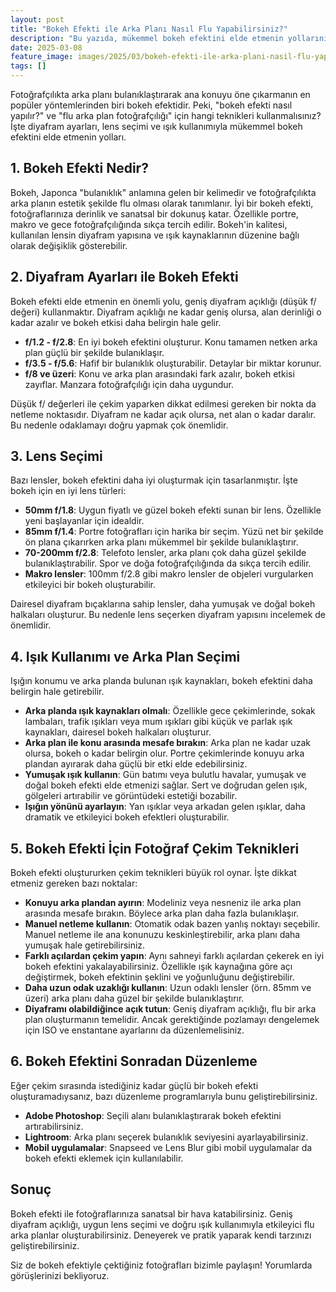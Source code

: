 ```yaml
---
layout: post
title: "Bokeh Efekti ile Arka Planı Nasıl Flu Yapabilirsiniz?"
description: "Bu yazıda, mükemmel bokeh efektini elde etmenin yollarını paylaşıyoruz."
date: 2025-03-08
feature_image: images/2025/03/bokeh-efekti-ile-arka-plani-nasil-flu-yapabilirsiniz.jpg
tags: []
---
```


Fotoğrafçılıkta arka planı bulanıklaştırarak ana konuyu öne çıkarmanın en popüler yöntemlerinden biri bokeh efektidir. Peki, "bokeh efekti nasıl yapılır?" ve "flu arka plan fotoğrafçılığı" için hangi teknikleri kullanmalısınız? İşte diyafram ayarları, lens seçimi ve ışık kullanımıyla mükemmel bokeh efektini elde etmenin yolları.

<!--more-->

## 1. Bokeh Efekti Nedir?

Bokeh, Japonca "bulanıklık" anlamına gelen bir kelimedir ve fotoğrafçılıkta arka planın estetik şekilde flu olması olarak tanımlanır. İyi bir bokeh efekti, fotoğraflarınıza derinlik ve sanatsal bir dokunuş katar. Özellikle portre, makro ve gece fotoğrafçılığında sıkça tercih edilir. Bokeh'in kalitesi, kullanılan lensin diyafram yapısına ve ışık kaynaklarının düzenine bağlı olarak değişiklik gösterebilir.

## 2. Diyafram Ayarları ile Bokeh Efekti

Bokeh efekti elde etmenin en önemli yolu, geniş diyafram açıklığı (düşük f/ değeri) kullanmaktır. Diyafram açıklığı ne kadar geniş olursa, alan derinliği o kadar azalır ve bokeh etkisi daha belirgin hale gelir.

- **f/1.2 - f/2.8**: En iyi bokeh efektini oluşturur. Konu tamamen netken arka plan güçlü bir şekilde bulanıklaşır.
- **f/3.5 - f/5.6**: Hafif bir bulanıklık oluşturabilir. Detaylar bir miktar korunur.
- **f/8 ve üzeri**: Konu ve arka plan arasındaki fark azalır, bokeh etkisi zayıflar. Manzara fotoğrafçılığı için daha uygundur.

Düşük f/ değerleri ile çekim yaparken dikkat edilmesi gereken bir nokta da netleme noktasıdır. Diyafram ne kadar açık olursa, net alan o kadar daralır. Bu nedenle odaklamayı doğru yapmak çok önemlidir.

## 3. Lens Seçimi

Bazı lensler, bokeh efektini daha iyi oluşturmak için tasarlanmıştır. İşte bokeh için en iyi lens türleri:

- **50mm f/1.8**: Uygun fiyatlı ve güzel bokeh efekti sunan bir lens. Özellikle yeni başlayanlar için idealdir.
- **85mm f/1.4**: Portre fotoğrafları için harika bir seçim. Yüzü net bir şekilde ön plana çıkarırken arka planı mükemmel bir şekilde bulanıklaştırır.
- **70-200mm f/2.8**: Telefoto lensler, arka planı çok daha güzel şekilde bulanıklaştırabilir. Spor ve doğa fotoğrafçılığında da sıkça tercih edilir.
- **Makro lensler**: 100mm f/2.8 gibi makro lensler de objeleri vurgularken etkileyici bir bokeh oluşturabilir.

Dairesel diyafram bıçaklarına sahip lensler, daha yumuşak ve doğal bokeh halkaları oluşturur. Bu nedenle lens seçerken diyafram yapısını incelemek de önemlidir.

## 4. Işık Kullanımı ve Arka Plan Seçimi

Işığın konumu ve arka planda bulunan ışık kaynakları, bokeh efektini daha belirgin hale getirebilir.

- **Arka planda ışık kaynakları olmalı**: Özellikle gece çekimlerinde, sokak lambaları, trafik ışıkları veya mum ışıkları gibi küçük ve parlak ışık kaynakları, dairesel bokeh halkaları oluşturur.
- **Arka plan ile konu arasında mesafe bırakın**: Arka plan ne kadar uzak olursa, bokeh o kadar belirgin olur. Portre çekimlerinde konuyu arka plandan ayırarak daha güçlü bir etki elde edebilirsiniz.
- **Yumuşak ışık kullanın**: Gün batımı veya bulutlu havalar, yumuşak ve doğal bokeh efekti elde etmenizi sağlar. Sert ve doğrudan gelen ışık, gölgeleri artırabilir ve görüntüdeki estetiği bozabilir.
- **Işığın yönünü ayarlayın**: Yan ışıklar veya arkadan gelen ışıklar, daha dramatik ve etkileyici bokeh efektleri oluşturabilir.

## 5. Bokeh Efekti İçin Fotoğraf Çekim Teknikleri

Bokeh efekti oluştururken çekim teknikleri büyük rol oynar. İşte dikkat etmeniz gereken bazı noktalar:

- **Konuyu arka plandan ayırın**: Modeliniz veya nesneniz ile arka plan arasında mesafe bırakın. Böylece arka plan daha fazla bulanıklaşır.
- **Manuel netleme kullanın**: Otomatik odak bazen yanlış noktayı seçebilir. Manuel netleme ile ana konunuzu keskinleştirebilir, arka planı daha yumuşak hale getirebilirsiniz.
- **Farklı açılardan çekim yapın**: Aynı sahneyi farklı açılardan çekerek en iyi bokeh efektini yakalayabilirsiniz. Özellikle ışık kaynağına göre açı değiştirmek, bokeh efektinin şeklini ve yoğunluğunu değiştirebilir.
- **Daha uzun odak uzaklığı kullanın**: Uzun odaklı lensler (örn. 85mm ve üzeri) arka planı daha güzel bir şekilde bulanıklaştırır.
- **Diyaframı olabildiğince açık tutun**: Geniş diyafram açıklığı, flu bir arka plan oluşturmanın temelidir. Ancak gerektiğinde pozlamayı dengelemek için ISO ve enstantane ayarlarını da düzenlemelisiniz.

## 6. Bokeh Efektini Sonradan Düzenleme

Eğer çekim sırasında istediğiniz kadar güçlü bir bokeh efekti oluşturamadıysanız, bazı düzenleme programlarıyla bunu geliştirebilirsiniz.

- **Adobe Photoshop**: Seçili alanı bulanıklaştırarak bokeh efektini artırabilirsiniz.
- **Lightroom**: Arka planı seçerek bulanıklık seviyesini ayarlayabilirsiniz.
- **Mobil uygulamalar**: Snapseed ve Lens Blur gibi mobil uygulamalar da bokeh efekti eklemek için kullanılabilir.

## Sonuç

Bokeh efekti ile fotoğraflarınıza sanatsal bir hava katabilirsiniz. Geniş diyafram açıklığı, uygun lens seçimi ve doğru ışık kullanımıyla etkileyici flu arka planlar oluşturabilirsiniz. Deneyerek ve pratik yaparak kendi tarzınızı geliştirebilirsiniz.

Siz de bokeh efektiyle çektiğiniz fotoğrafları bizimle paylaşın! Yorumlarda görüşlerinizi bekliyoruz.